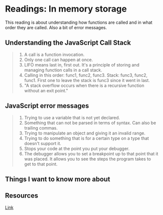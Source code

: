 # Readings: In memory storage
This reading is about understanding how functions are called and in what order they are called. Also a bit of error messages.
## Understanding the JavaScript Call Stack
>  1. A call is a function invocation.
>  2. Only one call can happen at once.
>  3. LIFO means last in, first out. It's a principle of storing and managing function calls in a call stack.
>  4. Calling in this order: func1, func2, func3. Stack: func3, func2, func1. First one to leave the stack is func3 since it went in last.
>  6. "A stack overflow occurs when there is a recursive function without an exit point."

## JavaScript error messages
>  1. Trying to use a variable that is not yet declared.
>  2. Something that can not be parsed in terms of syntax. Can also be trailing commas.
>  3. Trying to manipulate an object and giving it an invalid range.
>  4. Trying to do something that is for a certain type on a type that doesn't support it. 
>  5. Stops your code at the point you put your debugger.
>  6. The debugger allows you to set a breakpoint up to that point that it was placed. It allows you to see the steps the program takes to get to that point.

## Things I want to know more about

## Resources
[Link](https://canvas.instructure.com/courses/7370163/discussion_topics/18994304)
